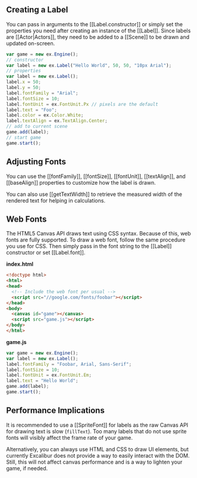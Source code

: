 ## Creating a Label

You can pass in arguments to the [[Label.constructor]] or simply set the
properties you need after creating an instance of the [[Label]].
Since labels are [[Actor|Actors]], they need to be added to a [[Scene]]
to be drawn and updated on-screen.

```js
var game = new ex.Engine();
// constructor
var label = new ex.Label("Hello World", 50, 50, "10px Arial");
// properties
var label = new ex.Label();
label.x = 50;
label.y = 50;
label.fontFamily = "Arial";
label.fontSize = 10;
label.fontUnit = ex.FontUnit.Px // pixels are the default
label.text = "Foo";
label.color = ex.Color.White;
label.textAlign = ex.TextAlign.Center;
// add to current scene
game.add(label);
// start game
game.start();
```

## Adjusting Fonts

You can use the [[fontFamily]], [[fontSize]], [[fontUnit]], [[textAlign]], and [[baseAlign]] 
properties to customize how the label is drawn.

You can also use [[getTextWidth]] to retrieve the measured width of the rendered text for
helping in calculations.

## Web Fonts

The HTML5 Canvas API draws text using CSS syntax. Because of this, web fonts
are fully supported. To draw a web font, follow the same procedure you use
for CSS. Then simply pass in the font string to the [[Label]] constructor
or set [[Label.font]].

**index.html**

```html
<!doctype html>
<html>
<head>
  <!-- Include the web font per usual -->
  <script src="//google.com/fonts/foobar"></script>
</head>
<body>
  <canvas id="game"></canvas>
  <script src="game.js"></script>
</body>
</html>
```
**game.js**
```js
var game = new ex.Engine();
var label = new ex.Label();
label.fontFamily = "Foobar, Arial, Sans-Serif";
label.fontSize = 10;
label.fontUnit = ex.FontUnit.Em;
label.text = "Hello World";
game.add(label);
game.start();
```

## Performance Implications

It is recommended to use a [[SpriteFont]] for labels as the raw Canvas
API for drawing text is slow (`fillText`). Too many labels that
do not use sprite fonts will visibly affect the frame rate of your game.

Alternatively, you can always use HTML and CSS to draw UI elements, but
currently Excalibur does not provide a way to easily interact with the
DOM. Still, this will not affect canvas performance and is a way to
lighten your game, if needed.